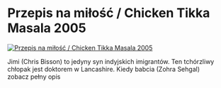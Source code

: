 Przepis na miłość / Chicken Tikka Masala 2005 
=============
[![Przepis na miłość / Chicken Tikka Masala 2005 ](http://vidos.pl/images/player.gif)](http://vidos.pl/przepis-na-milosc-chicken-tikka-masala-2005)

 Jimi (Chris Bisson) to jedyny syn indyjskich imigrantów. Ten tchórzliwy chłopak jest doktorem w Lancashire. Kiedy babcia (Zohra Sehgal) zobacz pełny opis

